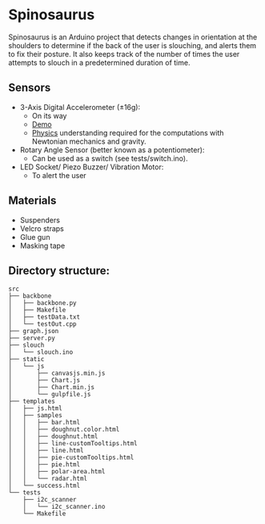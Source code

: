 # Spinosaurus
Spinosaurus is an Arduino project that detects changes in orientation at the shoulders to determine if the back of the user is slouching, and alerts them to fix their posture. It also keeps track of the number of times the user attempts to slouch in a predetermined duration of time.

## Sensors
* 3-Axis Digital Accelerometer (±16g):  
  * On its way
  * [Demo](https://github.com/Seeed-Studio/Accelerometer_ADXL345)
  * [Physics](http://www.seeedstudio.com/wiki/Grove_-_3-Axis_Digital_Accelerometer(%C2%B11.5g)#Reference) understanding required for the computations with Newtonian mechanics and gravity.
* Rotary Angle Sensor (better known as a potentiometer):
  * Can be used as a switch (see tests/switch.ino).
* LED Socket/ Piezo Buzzer/ Vibration Motor:
  * To alert the user

## Materials
- Suspenders
- Velcro straps
- Glue gun
- Masking tape

## Directory structure:

```
src
├── backbone
│   ├── backbone.py
│   ├── Makefile
│   ├── testData.txt
│   └── testOut.cpp
├── graph.json
├── server.py
├── slouch
│   └── slouch.ino
├── static
│   └── js
│       ├── canvasjs.min.js
│       ├── Chart.js
│       ├── Chart.min.js
│       └── gulpfile.js
├── templates
│   ├── js.html
│   ├── samples
│   │   ├── bar.html
│   │   ├── doughnut.color.html
│   │   ├── doughnut.html
│   │   ├── line-customTooltips.html
│   │   ├── line.html
│   │   ├── pie-customTooltips.html
│   │   ├── pie.html
│   │   ├── polar-area.html
│   │   └── radar.html
│   └── success.html
└── tests
    ├── i2c_scanner
    │   └── i2c_scanner.ino
    └── Makefile
```